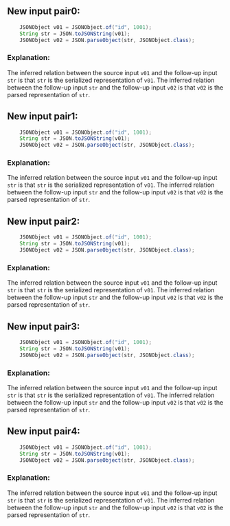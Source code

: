 ## New input pair0:
```java
    JSONObject v01 = JSONObject.of("id", 1001);
    String str = JSON.toJSONString(v01);
    JSONObject v02 = JSON.parseObject(str, JSONObject.class);
```
### Explanation:
The inferred relation between the source input `v01` and the follow-up input `str` is that `str` is the serialized representation of `v01`. The inferred relation between the follow-up input `str` and the follow-up input `v02` is that `v02` is the parsed representation of `str`.

## New input pair1:
```java
    JSONObject v01 = JSONObject.of("id", 1001);
    String str = JSON.toJSONString(v01);
    JSONObject v02 = JSON.parseObject(str, JSONObject.class);
```
### Explanation:
The inferred relation between the source input `v01` and the follow-up input `str` is that `str` is the serialized representation of `v01`. The inferred relation between the follow-up input `str` and the follow-up input `v02` is that `v02` is the parsed representation of `str`.

## New input pair2:
```java
    JSONObject v01 = JSONObject.of("id", 1001);
    String str = JSON.toJSONString(v01);
    JSONObject v02 = JSON.parseObject(str, JSONObject.class);
```
### Explanation:
The inferred relation between the source input `v01` and the follow-up input `str` is that `str` is the serialized representation of `v01`. The inferred relation between the follow-up input `str` and the follow-up input `v02` is that `v02` is the parsed representation of `str`.

## New input pair3:
```java
    JSONObject v01 = JSONObject.of("id", 1001);
    String str = JSON.toJSONString(v01);
    JSONObject v02 = JSON.parseObject(str, JSONObject.class);
```
### Explanation:
The inferred relation between the source input `v01` and the follow-up input `str` is that `str` is the serialized representation of `v01`. The inferred relation between the follow-up input `str` and the follow-up input `v02` is that `v02` is the parsed representation of `str`.

## New input pair4:
```java
    JSONObject v01 = JSONObject.of("id", 1001);
    String str = JSON.toJSONString(v01);
    JSONObject v02 = JSON.parseObject(str, JSONObject.class);
```
### Explanation:
The inferred relation between the source input `v01` and the follow-up input `str` is that `str` is the serialized representation of `v01`. The inferred relation between the follow-up input `str` and the follow-up input `v02` is that `v02` is the parsed representation of `str`.
